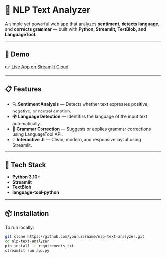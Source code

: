 # 🧠 NLP Text Analyzer

A simple yet powerful web app that analyzes **sentiment**, **detects language**, and **corrects grammar** — built with **Python, Streamlit, TextBlob, and LanguageTool**.

---

## 🚀 Demo
👉 [Live App on Streamlit Cloud](https://computational-linguistics-text-analyser-jso7xwjnhfxqezfdv3rkp6.streamlit.app) 

---

## 📋 Features
- 🔍 **Sentiment Analysis** — Detects whether text expresses positive, negative, or neutral emotion.
- 🌍 **Language Detection** — Identifies the language of the input text automatically.
- 📝 **Grammar Correction** — Suggests or applies grammar corrections using LanguageTool API.
- 💡 **Interactive UI** — Clean, modern, and responsive layout using Streamlit.

---

## 🧰 Tech Stack
- **Python 3.10+**
- **Streamlit**
- **TextBlob**
- **language-tool-python**

---

## 📦 Installation
To run locally:

```bash
git clone https://github.com/yourusername/nlp-text-analyzer.git
cd nlp-text-analyzer
pip install -r requirements.txt
streamlit run app.py
